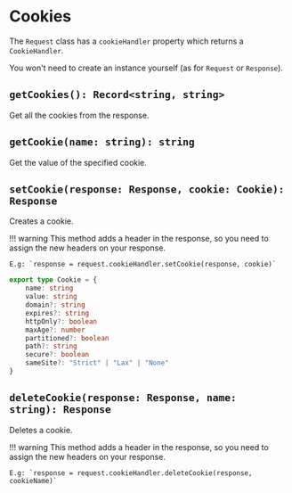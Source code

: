 # Cookies

The ``Request`` class has a ``cookieHandler`` property which returns a ``CookieHandler``.

You won't need to create an instance yourself (as for ``Request`` or ``Response``).

## ``getCookies(): Record<string, string>``

Get all the cookies from the response.

## ``getCookie(name: string): string``

Get the value of the specified cookie.

## ``setCookie(response: Response, cookie: Cookie): Response``

Creates a cookie. 

!!! warning
    This method adds a header in the response, so you need to assign the new headers on your response.
    
    E.g: `response = request.cookieHandler.setCookie(response, cookie)`

```ts title="This is the type of a cookie"
export type Cookie = {
    name: string
    value: string
    domain?: string
    expires?: string
    httpOnly?: boolean
    maxAge?: number
    partitioned?: boolean
    path?: string
    secure?: boolean
    sameSite?: "Strict" | "Lax" | "None"
}
```

## ``deleteCookie(response: Response, name: string): Response``

Deletes a cookie.

!!! warning
    This method adds a header in the response, so you need to assign the new headers on your response.

    E.g: `response = request.cookieHandler.deleteCookie(response, cookieName)`
